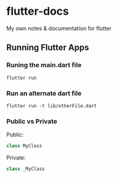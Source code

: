 # flutter-docs
My own notes &amp; documentation for flutter

## Running Flutter Apps

### Runing the main.dart file
`
flutter run
`

### Run an alternate dart file
`
flutter run -t lib/otherFile.dart
`

### Public vs Private
Public:
```dart
class MyClass
```

Private:
```dart
class _MyClass
```
